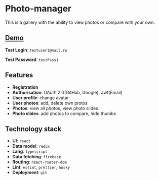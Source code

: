 # Photo-manager

This is a gallery with the ability to view photos or compare with your own.

## [Demo](https://alterrant.github.io/Photo-manager)

**Test Login**: `testuser1@mail.ru`

**Test Password**: `testPass1`

## Features

- **Registration**
- **Authorisation**: OAuth 2.0(GitHub, Google), Jwt(Email)
- **User profile**: change avatar
- **User photos**: add, delete own protos
- **Photos**: view all photos, view photo slides
- **Photo slides**: add photos to compare, hide thumbs

## Technology stack

- **UI**: `react`
- **Data model**: `redux`
- **Lang**: `typescript`
- **Data fetching**: `firebase`
- **Routing**: `react-router-dom`
- **Lint**: `eslint`, `prettier`, `husky`
- **Deployment**: `git`
